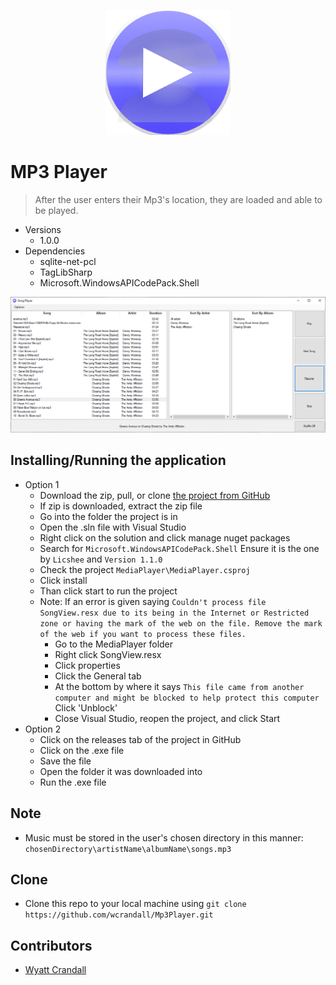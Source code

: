 <p align="center">
   <img width="200px" height="200px" title="Mp3PlayerLogo" alt="Mp3PlayerLogo" src="MediaPlayer\Images\Mp3PlayerIcon.png">
</p>   


# MP3 Player 

> After the user enters their Mp3's location, they are loaded and able to be played. 

* Versions 
    * 1.0.0
* Dependencies 
    * sqlite-net-pcl
    * TagLibSharp 
    * Microsoft.WindowsAPICodePack.Shell
    
<img title="Mp3PlayerHomescreen" alt="Mp3PlayerHomescreen" src="MediaPlayer\Images\Mp3PlayerHomescreen.PNG">

## Installing/Running the application  
* Option 1 
    * Download the zip, pull, or clone <a href="https://github.com/wcrandall/Mp3-Player">the project from GitHub</a>
    * If zip is downloaded, extract the zip file
    * Go into the folder the project is in 
    * Open the .sln file with Visual Studio 
    * Right click on the solution and click manage nuget packages 
    * Search for `Microsoft.WindowsAPICodePack.Shell` Ensure it is the one by `Licshee` and `Version 1.1.0`
    * Check the project `MediaPlayer\MediaPlayer.csproj`
    * Click install
    * Than click start to run the project
    * Note: If an error is given saying `Couldn't process file SongView.resx due to its being in the Internet or Restricted zone or having the mark of the web on the file. Remove the mark of the web if you want to process these files.`
      * Go to the MediaPlayer folder
      * Right click SongView.resx
      * Click properties
      * Click the General tab
      * At the bottom by where it says `This file came from another computer and might be blocked to help protect this computer` Click 'Unblock' 
      * Close Visual Studio, reopen the project, and click Start
* Option 2 
    * Click on the releases tab of the project in GitHub
    * Click on the .exe file
    * Save the file 
    * Open the folder it was downloaded into
    * Run the .exe file 

## Note
* Music must be stored in the user's chosen directory in this manner: `chosenDirectory\artistName\albumName\songs.mp3`


## Clone
* Clone this repo to your local machine using `git clone https://github.com/wcrandall/Mp3Player.git`

## Contributors 
* <a href="https://github.com/wcrandall"> Wyatt Crandall </a> 


